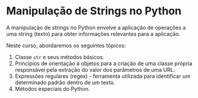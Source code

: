# Manipulação de Strings no Python

A manipulação de strings no Python envolve a aplicação de operações a uma string (texto) para obter informações relevantes para a aplicação.

Neste curso, abordaremos os seguintes tópicos:

1. Classe `str` e seus métodos básicos.
2. Princípios de orientação a objetos para a criação de uma classe própria responsável pela extração do valor dos parâmetros de uma URL.
3. Expressões regulares (regex) - ferramenta utilizada para identificar um determinado padrão dentro de um texto.
4. Métodos especiais do Python.